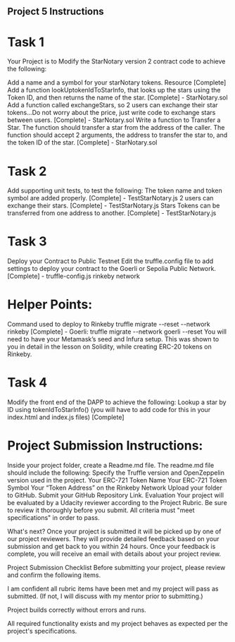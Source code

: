 ## Project 5 Instructions

# Task 1

Your Project is to Modify the StarNotary version 2 contract code to achieve the following:

Add a name and a symbol for your starNotary tokens. Resource [Complete]
Add a function lookUptokenIdToStarInfo, that looks up the stars using the Token ID, and then returns the name of the star. [Complete] - StarNotary.sol
Add a function called exchangeStars, so 2 users can exchange their star tokens...Do not worry about the price, just write code to exchange stars between users. [Complete] - StarNotary.sol
Write a function to Transfer a Star. The function should transfer a star from the address of the caller. The function should accept 2 arguments, the address to transfer the star to, and the token ID of the star. [Complete] - StarNotary.sol

# Task 2

Add supporting unit tests, to test the following:
The token name and token symbol are added properly. [Complete] - TestStarNotary.js
2 users can exchange their stars. [Complete] - TestStarNotary.js
Stars Tokens can be transferred from one address to another. [Complete] - TestStarNotary.js

# Task 3

Deploy your Contract to Public Testnet
Edit the truffle.config file to add settings to deploy your contract to the Goerli or Sepolia Public Network. [Complete] - truffle-config.js rinkeby network

# Helper Points:

Command used to deploy to Rinkeby truffle migrate --reset --network rinkeby [Complete] - Goerli: truffle migrate --network goerli --reset
You will need to have your Metamask’s seed and Infura setup.
This was shown to you in detail in the lesson on Solidity, while creating ERC-20 tokens on Rinkeby.

# Task 4

Modify the front end of the DAPP to achieve the following:
Lookup a star by ID using tokenIdToStarInfo() (you will have to add code for this in your index.html and index.js files) [Complete]

# Project Submission Instructions:

Inside your project folder, create a Readme.md file. The readme.md file should include the following:
Specify the Truffle version and OpenZeppelin version used in the project.
Your ERC-721 Token Name
Your ERC-721 Token Symbol
Your “Token Address” on the Rinkeby Network
Upload your folder to GitHub.
Submit your GitHub Repository Link.
Evaluation
Your project will be evaluated by a Udacity reviewer according to the Project Rubric. Be sure to review it thoroughly before you submit. All criteria must "meet specifications" in order to pass.

What's next?
Once your project is submitted it will be picked up by one of our project reviewers. They will provide detailed feedback based on your submission and get back to you within 24 hours. Once your feedback is complete, you will receive an email with details about your project review.

Project Submission Checklist
Before submitting your project, please review and confirm the following items.

I am confident all rubric items have been met and my project will pass as submitted. (If not, I will discuss with my mentor prior to submitting.)

Project builds correctly without errors and runs.

All required functionality exists and my project behaves as expected per the project's specifications.
